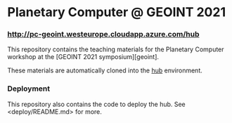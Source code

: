 # Planetary Computer @ GEOINT 2021

### http://pc-geoint.westeurope.cloudapp.azure.com/hub

This repository contains the teaching materials for the Planetary Computer workshop at the [GEOINT 2021 symposium][geoint].

These materials are automatically cloned into the [hub][hub] environment.

### Deployment

This repository also contains the code to deploy the hub. See <deploy/README.md> for more.

[workshop]: https://usgif.org/event/geoint-2021-symposium/
[hub]: http://pc-geoint.westeurope.cloudapp.azure.com/hub

